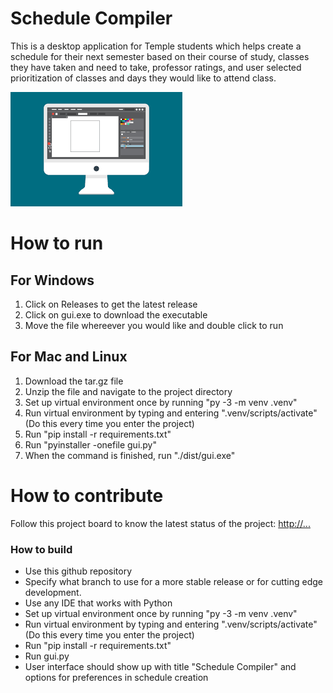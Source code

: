 # Schedule Compiler
This is a desktop application for Temple students which helps create a schedule for their next semester based on their course of study, classes they have taken and need to take, professor ratings, and user selected prioritization of classes and days they would like to attend class.

![This is a screenshot.](images.png)
# How to run

## For Windows
1. Click on Releases to get the latest release
2. Click on gui.exe to download the executable
3. Move the file whereever you would like and double click to run

## For Mac and Linux
1. Download the tar.gz file
2. Unzip the file and navigate to the project directory
3. Set up virtual environment once by running "py -3 -m venv .venv"
4. Run virtual environment by typing and entering ".venv/scripts/activate" (Do this every time you enter the project)
5. Run "pip install -r requirements.txt"
6. Run "pyinstaller -onefile gui.py"
7. When the command is finished, run "./dist/gui.exe"

# How to contribute
Follow this project board to know the latest status of the project: [http://...]([http://...])  

### How to build
- Use this github repository
- Specify what branch to use for a more stable release or for cutting edge development.  
- Use any IDE that works with Python
- Set up virtual environment once by running "py -3 -m venv .venv"
- Run virtual environment by typing and entering ".venv/scripts/activate" (Do this every time you enter the project)
- Run "pip install -r requirements.txt"
- Run gui.py
- User interface should show up with title "Schedule Compiler" and options for preferences in schedule creation
